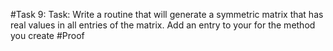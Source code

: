 #Task 9: 
Task: Write a routine that will generate a symmetric matrix that has real values in all entries of the matrix. Add an entry to your for the method you create 
#Proof
